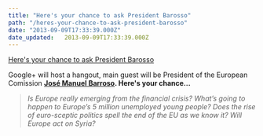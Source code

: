 ```yaml
---
title: "Here's your chance to ask President Barosso"
path: "/heres-your-chance-to-ask-president-barosso"
date: "2013-09-09T17:33:39.000Z"
date_updated:   2013-09-09T17:33:39.000Z
---
```


<p><a href="http://googlepolicyeurope.blogspot.gr/2013/09/whats-state-of-european-union-askbarroso.html" title="Here's your chance to ask President Barosso ">Here's your chance to ask President Barosso </a></p><p>Google+ will host a hangout, main guest will be President of the European Comission <b><a title="José Manuel Barroso" href="http://en.wikipedia.org/wiki/Jos%C3%A9_Manuel_Barroso">José Manuel Barroso</a>. Here's your chance...</b></p><blockquote><p><i>Is Europe really emerging from the financial crisis? What’s going to happen to Europe’s 5 million unemployed young people? Does the rise of euro-sceptic politics spell the end of the EU as we know it? Will Europe act on Syria? </i></p></blockquote>
